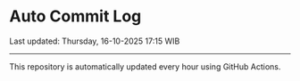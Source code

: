 # Auto Commit Log

Last updated: Thursday, 16-10-2025 17:15 WIB

---

This repository is automatically updated every hour using GitHub Actions.
